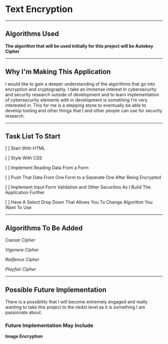# Text Encryption

---

## Algorithms Used

**The algorithm that will be used initially for this project will be Autokey Cipher** 

---

## Why I'm Making This Application

I would like to gain a deeper understanding of the algorithms that go into encryption and cryptography. I take an immense interest in 
cybersecurity and security research outside of development and to learn implementation of cybersecurity elements with in development is 
something I'm very interested in. This for me is a stepping stone to eventually be able to develop tooling and other things that I and other people can use for security research.


---
## Task List To Start

[ ] Start With HTML

[ ] Style With CSS

[ ] Implement Reading Data From a Form 

[ ] Push That Data From One Form to a Seperate One After Being Encrypted

[ ] Implement Input Form Validation and Other Securities As I Build The Application Further

[ ] Have A Select Drop Down That Allows You To Change Algorithm You Want To Use


--- 

## Algorithms To Be Added
*Caesar Cipher* 

*Vigenere Cipher* 

*Railfence Cipher*  

*Playfair Cipher* 

---

## Possible Future Implementation

There is a possibility that I will become extremely engaged and really wanting to take this project to the nedxt level as it is something I am passionate about. 

### Future Implementation May Include

**Image Encryption** 
